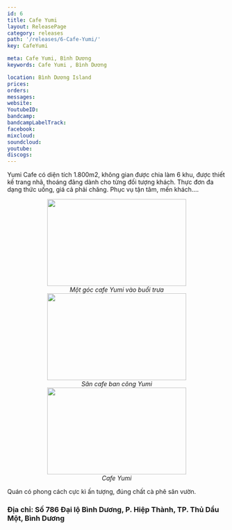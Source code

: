 ```yaml
---
id: 6
title: Cafe Yumi
layout: ReleasePage
category: releases
path: '/releases/6-Cafe-Yumi/'
key: CafeYumi

meta: Cafe Yumi, Bình Dương
keywords: Cafe Yumi , Bình Dương

location: Bình Dương Island
prices: 
orders: 
messages:
website: 
YoutubeID: 
bandcamp: 
bandcampLabelTrack: 
facebook: 
mixcloud: 
soundcloud: 
youtube: 
discogs:
---
```



Yumi Cafe có diện tích 1.800m2, không gian được chia làm 6 khu, được thiết kế trang nhã, thoáng đãng dành cho từng đối tượng khách. Thực đơn đa dạng thức uống, giá cả phải chăng. Phục vụ tận tâm, mến khách....

<div align="center"><img src="http://dulichbinhduong.org.vn/uploads/images/IMG_0032.JPG" width="320px" height="200px"></div>

<center><em>Một góc cafe Yumi vào buổi trưa</em></center>

<div align="center"><img src="http://dulichbinhduong.org.vn/uploads/images/IMG_0028.JPG" width="320px" height="200px"></div>

<center><em>Sân cafe ban công Yumi</em></center>

<div align="center"><img src="http://dulichbinhduong.org.vn/uploads/images/IMG_0033(1).JPG" width="320px" height="200px"></div>

<center><em>Cafe Yumi </em></center>

Quán có phong cách cực kì ấn tượng, đúng chất cà phê sân vườn.
<h3>Địa chỉ: Số 786 Đại lộ Bình Dương, P. Hiệp Thành, TP. Thủ Dầu Một, Bình Dương</h3>